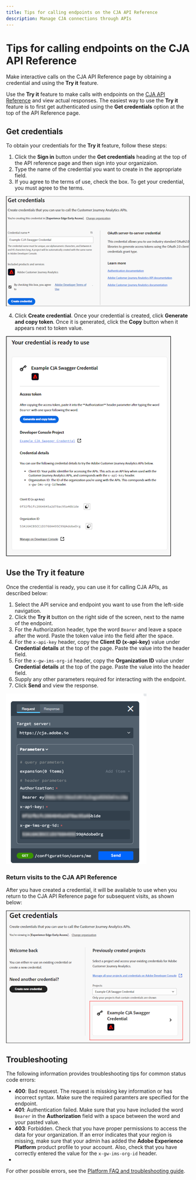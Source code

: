 ```yaml
---
title: Tips for calling endpoints on the CJA API Reference 
description: Manage CJA connections through APIs
---
```


# Tips for calling endpoints on the CJA API Reference
Make interactive calls on the CJA API Reference page by obtaining a credential and using the **Try it** feature.

Use the **Try it** feature to make calls with endpoints on the [CJA API Reference](https://developer.adobe.com/cja-apis/docs/api/) and view actual responses. The easiest way to use the **Try it** feature is to first get authenticated using the **Get credentials** option at the top of the API Reference page.

## Get credentials
To obtain your credentials for the **Try it** feature, follow these steps:

1. Click the **Sign in** button under the **Get credentials** heading at the top of the API reference page and then sign into your organizaion.
1. Type the name of the credential you want to create in the appropriate field.
1. If you agree to the terms of use, check the box. To get your credential, you must agree to the terms.

![return image](./images/get-start.png)

4. Click **Create credential**. Once your credential is created, click **Generate and copy token**. Once it is generated, click the **Copy** button when it appears next to token value. 

![return image](./images/get-name2.png)

## Use the Try it feature
Once the credential is ready, you can use it for calling CJA APIs, as described below:

1. Select the API service and endpoint you want to use from the left-side navigation.
1. Click the **Try it** button on the right side of the screen, next to the name of the endpoint. 
1. For the Authorization header, type the word `Bearer` and leave a space after the word. Paste the token value into the field after the space.
1. For the `x-api-key` header, copy the **Client ID (x-api-key)** value under **Credential details** at the top of the page. Paste the value into the header field. 
1. For the `x-gw-ims-org-id` header, copy the **Organization ID** value under **Credential details** at the top of the page. Paste the value into the header field.
1. Supply any other parameters required for interacting with the endpoint.  
1. Click **Send** and view the response.

![return image](./images/get-header.png)

### Return visits to the CJA API Reference
After you have created a credential, it will be available to use when you return to the CJA API Reference page for subsequent visits, as shown below:

![return image](./images/get-return.png)

## Troubleshooting
The following information provides troubleshooting tips for common status code errors:

* **400**: Bad request. The request is missking key information or has incorrect syntax. Make sure the required paramters are specified for the endpoint.
* **401**: Authentication failed. Make sure that you have included the word `Bearer` in the **Authorization** field with a space between the word and your pasted value. 
* **403**: Forbidden. Check that you have proper permissions to access the data for your organization. If an error indicates that your region is missing, make sure that your admin has added the **Adobe Experience Platform** product profile to your account. Also, check that you have correctly entered the value for the `x-gw-ims-org-id` header.
* 
For other possible errors, see the [Platform FAQ and troubleshooting guide](https://experienceleague.adobe.com/en/docs/experience-platform/landing/troubleshooting).
